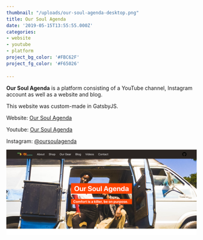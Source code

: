 ```yaml
---
thumbnail: "/uploads/our-soul-agenda-desktop.png"
title: Our Soul Agenda
date: '2019-05-15T13:55:55.000Z'
categories: 
- website
- youtube
- platform
project_bg_color: '#FBC62F'
project_fg_color: '#F65026'

---
```

**Our Soul Agenda** is a platform consisting of a YouTube channel, Instagram account as well as a website and blog. 

This website was custom-made in GatsbyJS.

Website: [Our Soul Agenda](https://www.oursoulagenda.com)

Youtube: [Our Soul Agenda](https://www.youtube.com/channel/UC14DDaQZouxfsTxHhXxF0sg)

Instagram: [@oursoulagenda](https://www.instagram.com/oursoulagenda/)

![](/uploads/our-soul-agenda-desktop.png)
